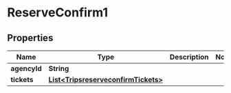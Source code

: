 
# ReserveConfirm1

## Properties
Name | Type | Description | Notes
------------ | ------------- | ------------- | -------------
**agencyId** | **String** |  | 
**tickets** | [**List&lt;TripsreserveconfirmTickets&gt;**](TripsreserveconfirmTickets.md) |  | 



